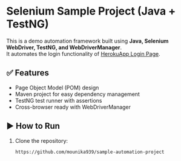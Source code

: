 # Selenium Sample Project (Java + TestNG)

This is a demo automation framework built using **Java, Selenium WebDriver, TestNG, and WebDriverManager**.  
It automates the login functionality of [HerokuApp Login Page](https://the-internet.herokuapp.com/login).

## ✅ Features
- Page Object Model (POM) design
- Maven project for easy dependency management
- TestNG test runner with assertions
- Cross-browser ready with WebDriverManager

## ▶️ How to Run
1. Clone the repository:
   ```bash
   https://github.com/mounika939/sample-automation-project
